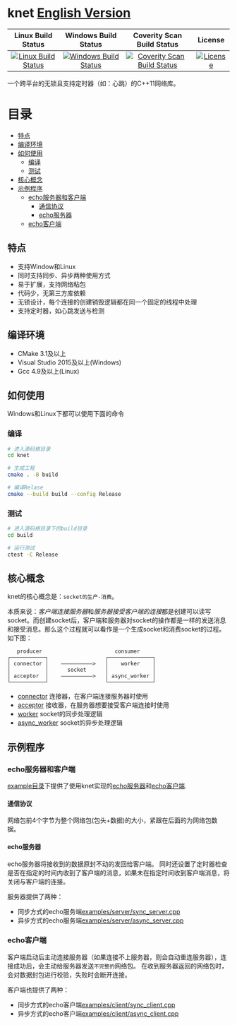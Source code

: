 # **knet** [English Version](./README.md)

|Linux Build Status|Windows Build Status|Coverity Scan Build Status|License|
|:--:|:--:|:--:|:--:|
[![Linux Build Status](https://img.shields.io/travis/kibaamor/knet/master?label=Linux%20build&style=flat-square)](https://travis-ci.org/KibaAmor/knet)|[![Windows Build Status](https://img.shields.io/appveyor/build/kibaamor/knet/master?label=Windows%20build&style=flat-square)](https://ci.appveyor.com/project/KibaAmor/knet)|[![Coverity Scan Build Status](https://img.shields.io/coverity/scan/20462?label=Coverity%20build&style=flat-square)](https://scan.coverity.com/projects/kibaamor-knet)|[![License](https://img.shields.io/github/license/kibaamor/knet?label=License&style=flat-square)](./LICENSE)

一个跨平台的无锁且支持定时器（如：心跳）的C++11网络库。

目录
=================

   * [特点](#特点)
   * [编译环境](#编译环境)
   * [如何使用](#如何使用)
      * [编译](#编译)
      * [测试](#测试)
   * [核心概念](#核心概念)
   * [示例程序](#示例程序)
      * [echo服务器和客户端](#echo服务器和客户端)
         * [通信协议](#通信协议)
         * [echo服务器](#echo服务器)
      * [echo客户端](#echo客户端)

## 特点

* 支持Window和Linux
* 同时支持同步、异步两种使用方式
* 易于扩展，支持网络粘包
* 代码少，无第三方库依赖
* 无锁设计，每个连接的创建销毁逻辑都在同一个固定的线程中处理
* 支持定时器，如心跳发送与检测

## 编译环境

* CMake 3.1及以上
* Visual Studio 2015及以上(Windows)
* Gcc 4.9及以上(Linux)

## 如何使用

Windows和Linux下都可以使用下面的命令

### 编译

```bash
# 进入源码根目录
cd knet

# 生成工程
cmake . -B build

# 编译Relase
cmake --build build --config Release
```

### 测试

```bash
# 进入源码根目录下的build目录
cd build

# 运行测试
ctest -C Release
```

## 核心概念

knet的核心概念是：`socket的生产-消费`。

本质来说：*客户端连接服务器*和*服务器接受客户端的连接*都是创建可以读写socket。而创建socket后，客户端和服务器对socket的操作都是一样的发送消息和接受消息。那么这个过程就可以看作是一个生成socket和消费socket的过程。如下图：

```text
   producer                       consumer
┌───────────┐                  ┌──────────────┐   
│ connector │    ——————————>   │    worker    │            
│           │      socket      │              │   
│ acceptor  │    ——————————>   │ async_worker │       
└───────────┘                  └──────────────┘
```

* [connector](./src/kconnector.cpp) 连接器，在客户端连接服务器时使用
* [acceptor](./src/kacceptor.cpp) 接收器，在服务器想要接受客户端连接时使用
* [worker](./src/kworker.cpp) socket的同步处理逻辑
* [async_worker](./src/kworker.cpp) socket的异步处理逻辑

## 示例程序

### echo服务器和客户端

[example目录](./examples/)下提供了使用knet实现的[echo服务器](./examples/server)和[echo客户端](./examples/client).

#### 通信协议

网络包前4个字节为整个网络包(包头+数据)的大小，紧跟在后面的为网络包数据。

#### echo服务器

echo服务器将接收到的数据原封不动的发回给客户端。
同时还设置了定时器检查是否在指定的时间内收到了客户端的消息，如果未在指定时间收到客户端消息，将关闭与客户端的连接。

服务器提供了两种：

* 同步方式的echo服务端[examples/server/sync_server.cpp](./examples/server/sync_server.cpp)
* 异步方式的echo服务端[examples/server/async_server.cpp](./examples/server/async_server.cpp)

### echo客户端

客户端启动后主动连接服务器（如果连接不上服务器，则会自动重连服务器），连接成功后，会主动给服务器发送`不完整的`网络包。
在收到服务器返回的网络包时，会对数据封包进行校验，失败时会断开连接。

客户端也提供了两种：

* 同步方式的echo客户端[examples/client/sync_client.cpp](./examples/client/sync_client.cpp)
* 异步方式的echo客户端[examples/client/async_client.cpp](./examples/client/async_client.cpp)
